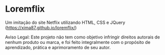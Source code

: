 # Loremflix
Um imitação do site Netflix utilizando HTML, CSS e JQuery (https://xima87.github.io/loremflix/)

Aviso Legal: Este projeto não tem como objetivo infringir direitos autorais de nenhum produto ou marca, e foi feito integralmente com o propósito de aprendizado, prática e aprimoramento de seu autor.
